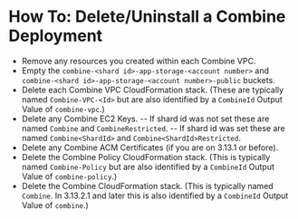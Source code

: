 # How To: Delete/Uninstall a Combine Deployment

- Remove any resources you created within each Combine VPC.
- Empty the `combine-<shard id>-app-storage-<account number>` and `combine-<shard id>-app-storage-<account number>-public` buckets.
- Delete each Combine VPC CloudFormation stack. (These are typically named `Combine-VPC-<Id>` but are also identified by a `CombineId` Output Value of `combine-vpc`.)
- Delete any Combine EC2 Keys. 
  -- If shard id was not set these are named `Combine` and `CombineRestricted`.
  -- If shard id was set these are named `Combine<ShardId>` and `Combine<ShardId>Restricted`.
- Delete any Combine ACM Certificates (if you are on 3.13.1 or before). 
- Delete the Combine Policy CloudFormation stack. (This is typically named `Combine-Policy` but are also identified by a `CombineId` Output Value of `combine-policy`.)
- Delete the Combine CloudFormation stack. (This is typically named `Combine`. In 3.13.2.1 and later this is also identified by a `CombineId` Output Value of `combine`.)
